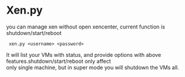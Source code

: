 Xen.py
===

you can manage xen without open xencenter, current function is shutdown/start/reboot

     xen.py <username> <password>

It will list your VMs with status, and provide options with above features.shutdown/start/reboot only affect\
only single machine, but in super mode you will shutdown the VMs all.

